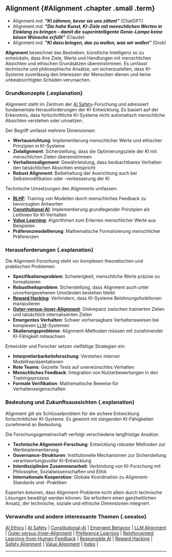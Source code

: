 ## Alignment {#Alignment .chapter .small .term}

- Alignment.md: ***"KI zähmen, bevor sie uns zähmt"*** (ChatGPT)
- Alignment.md: ***"Die hohe Kunst, KI-Ziele mit menschlichen Werten in Einklang zu bringen - damit die superintelligente Genie-Lampe keine bösen Wünsche erfüllt"*** (Claude)
- Alignment.md: ***"KI dazu bringen, das zu wollen, was wir wollen"*** (Grok)

**Alignment** bezeichnet das Bestreben, künstliche Intelligenz so zu entwickeln, dass ihre Ziele, Werte und Handlungen mit menschlichen Absichten und ethischen Grundsätzen übereinstimmen.
Es umfasst technische und philosophische Ansätze, um sicherzustellen, dass KI-Systeme zuverlässig den Interessen der Menschen dienen und keine unbeabsichtigten Schäden verursachen.

### Grundkonzepte {.explanation}

Alignment steht im Zentrum der [AI Safety](#AI-Safety)-Forschung und adressiert fundamentale Herausforderungen der KI-Entwicklung.
Es basiert auf der Erkenntnis, dass fortschrittliche KI-Systeme nicht automatisch menschliche Absichten verstehen oder umsetzen.

Der Begriff umfasst mehrere Dimensionen:

- **Wertausrichtung**: Implementierung menschlicher Werte und ethischer Prinzipien in KI-Systeme
- **Zielalignment**: Sicherstellung, dass die Optimierungsziele der KI mit menschlichen Zielen übereinstimmen
- **Verhaltensalignment**: Gewährleistung, dass beobachtbares Verhalten den tatsächlichen Absichten entspricht
- **Robust Alignment**: Beibehaltung der Ausrichtung auch bei Selbstmodifikation oder -verbesserung der KI

Technische Umsetzungen des Alignments umfassen:

- **[RLHF](#RLHF)**: Training von Modellen durch menschliches Feedback zu bevorzugten Antworten
- **[Constitutional AI](#Constitutional-AI)**: Implementierung grundlegender Prinzipien als Leitlinien für KI-Verhalten
- **[Value Learning](#Value-Alignment)**: Algorithmen zum Erlernen menschlicher Werte aus Beispielen
- **Präferenzmodellierung**: Mathematische Formalisierung menschlicher Präferenzen

### Herausforderungen {.explanation}

Die Alignment-Forschung steht vor komplexen theoretischen und praktischen Problemen:

- **Spezifikationsproblem**: Schwierigkeit, menschliche Werte präzise zu formalisieren
- **Robustheitsproblem**: Sicherstellung, dass Alignment auch unter unvorhergesehenen Umständen bestehen bleibt
- **[Reward Hacking](#Reward-Hacking)**: Verhindern, dass KI-Systeme Belohnungsfunktionen manipulieren
- **[Outer-versus-Inner-Alignment](#Outer-versus-Inner-Alignment)**: Diskrepanz zwischen trainierten Zielen und tatsächlich internalisierten Zielen
- **Emergentes Verhalten**: Schwer vorhersagbare Verhaltensweisen bei komplexen [LLM](#LLM)-Systemen
- **Skalierungsprobleme**: Alignment-Methoden müssen mit zunehmender KI-Fähigkeit mitwachsen

Entwickler und Forscher setzen vielfältige Strategien ein:

- **Interpretierbarkeitsforschung**: Verstehen interner Modellrepräsentationen
- **Rote Teams**: Gezielte Tests auf unerwünschtes Verhalten
- **Menschliches Feedback**: Integration von Nutzerbewertungen in den Trainingsprozess
- **Formale Verifikation**: Mathematische Beweise für Verhaltenseigenschaften

### Bedeutung und Zukunftsaussichten {.explanation}

Alignment gilt als Schlüsselproblem für die sichere Entwicklung fortschrittlicher KI-Systeme.
Es gewinnt mit steigenden KI-Fähigkeiten zunehmend an Bedeutung.

Die Forschungsgemeinschaft verfolgt verschiedene langfristige Ansätze:

- **Technische Alignment-Forschung**: Entwicklung robuster Methoden zur Wertimplementierung
- **Governance-Strukturen**: Institutionelle Mechanismen zur Sicherstellung verantwortungsvoller KI-Entwicklung
- **Interdisziplinäre Zusammenarbeit**: Verbindung von KI-Forschung mit Philosophie, Sozialwissenschaften und Ethik
- **Internationale Kooperation**: Globale Koordination zu Alignment-Standards und -Praktiken

Experten betonen, dass Alignment-Probleme nicht allein durch technische Lösungen bewältigt werden können.
Sie erfordern einen ganzheitlichen Ansatz, der technische, soziale und ethische Dimensionen integriert.

### Verwandte und andere interessante Themen {.seealso}

[AI Ethics](#AI-Ethics) |
[AI Safety](#AI-Safety) |
[Constitutional-AI](#Constitutional-AI) |
[Emergent Behavior](#Emergent-Behavior) |
[LLM Alignment](#LLM-Alignment) |
[Outer-versus-Inner-Alignment](#Outer-versus-Inner-Alignment) |
[Preference Learning](#Preference-Learning) |
[Reinforcement Learning-from-Human-Feedback](#Reinforcement-Learning-from-Human-Feedback) |
[Responsible AI](#Responsible-AI) |
[Reward Hacking](#Reward-Hacking) |
[Safety Alignment](#Safety-Alignment) |
[Value Alignment](#Value-Alignment) |
[Index](#Index) |

----


